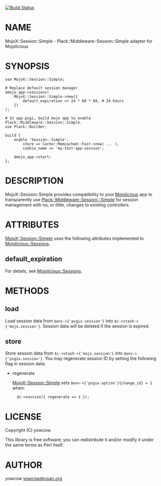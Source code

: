 [![Build Status](https://travis-ci.org/yowcow/p5-MojoX-Session-Simple.svg?branch=master)](https://travis-ci.org/yowcow/p5-MojoX-Session-Simple)
# NAME

MojoX::Session::Simple - Plack::Middleware::Session::Simple adapter for Mojolicious

# SYNOPSIS

    use MojoX::Session::Simple;

    # Replace default session manager
    $mojo_app->sessions(
        MojoX::Session::Simple->new({
            default_expiration => 24 * 60 * 60, # 24 hours
        })
    );

    # In app.psgi, build mojo app to enable Plack::Middleware::Session::Simple.
    use Plack::Builder;

    build {
        enable 'Session::Simple',
            store => Cache::Memcached::Fast->new( ... ),
            cookie_name => 'my-test-app-session';

        $mojo_app->start;
    };

# DESCRIPTION

MojoX::Session::Simple provides compatibility to your [Mojolicious](https://metacpan.org/pod/Mojolicious) app to
transparently use [Plack::Middleware::Session:::Simple](https://metacpan.org/pod/Plack::Middleware::Session:::Simple) for session management
with no, or little, changes to existing controllers.

# ATTRIBUTES

[MojoX::Session::Simple](https://metacpan.org/pod/MojoX::Session::Simple) uses the following attributes implemented to [Mojolicious::Sessions](https://metacpan.org/pod/Mojolicious::Sessions).

## default\_expiration

For details, see [Mojolicious::Sessions](https://metacpan.org/pod/Mojolicious::Sessions).

# METHODS

## load

Load session data from `$env->{'psgix.session'}` into `$c->stash->{'mojo.session'}`.
Session data will be deleted if the session is expired.

## store

Store session data from `$c->stash->{'mojo.session'}` into `$env->{'psgix.session'}`.
You may regenerate session ID by setting the following flag in session data:

- regenerate

    [MojoX::Session::Simple](https://metacpan.org/pod/MojoX::Session::Simple) sets `$env->{'psgix.option'}{change_id} = 1` when:

        $c->session({ regenerate => 1 });

# LICENSE

Copyright (C) yowcow.

This library is free software; you can redistribute it and/or modify
it under the same terms as Perl itself.

# AUTHOR

yowcow <yowcow@cpan.org>
